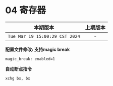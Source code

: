 # 04 寄存器

|本期版本|上期版本
|:---:|:---:
`Tue Mar 19 15:00:29 CST 2024` | -

**配置文件修改: 支持magic break**

```
magic_break: enabled=1
```

**自动断点指令**

```
xchg bx, bx
```